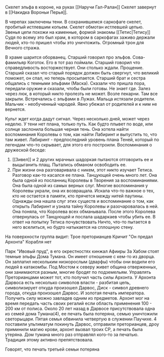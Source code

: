
Скелет эльфа в короне, на руках [[Наручи Гал-Ралан]] Скелет завернут в [[Накидка Вороньи Перья]].

В черепах заключены тени. В сохранившемся саркофаге скелет, пробитый истлевшим копьем. Скелет обмотан истлевшей цепью. Звенья цепи похожи на каменные, формой знакомы [[Тетис|Тетису]]
Судя по всему это был храм, в котором в саркофагах заживо держали людей, кто-то пришел чтобы это уничтожить. Огромный трон для Вечного стража.

В храме шарится оборванец. Старший говорил про эльфов. Сова-фамильяр Коготок. Его в тот раз поймали. Старший говорил что справедливость восторжествует. Они столько ждали. Прощение. Старший сказал что старый порядок должен быть свергнут, что великий поможет, он спал, но теперь просыпается. Старший брат и сестра общались с темными эльфами (Маска). Сказали что пришла пора, передали оружие и сказали, чтобы были готовы. Не знает где. Залез через люк, в который никто пролезть не может. Возле пекарни. Там все закрыли. Встречались с эльфами в Лужах.
Мальца истязали родители. Мальчик - необученный чародей. Явно убежал от родителей и к ним не вернется. 

Культ ждет когда дадут сигнал. Через несколько дней, может через неделю.
У тени нет плана, только путь. Как будто плывет по воде, или солнце заслонила большая черная тень. Она хотела найти воспоминания Королевы о том, как найти Лабиринт и выпустить то, что там живет. Лабиринт - предпоследний уровень плана Теней, который по легендам что-то скрывает, для этого его построили. 
Воспоминания о дружеской беседе:
1. [[Зивел]] и 2 других мрачных шадоркая пытаются отговорить ее и выцыганить плащ. Пытались обманом освободить ее.
2. При жизни она разговаривала с никем, этот никто изучает Тетиса. Разговор как-то касался ее плана.
Танцующей очень много лет. Она была одной из посланниц Королевы в Творения за воспоминаниями. Она была одной из самых верных слуг. Многие воспоминания у Королевы украли, она их возвращала. Искала что-то важное о тех, кто не остается в памяти, кто прячется между нитей паутины. Однажды она нашла слуг этих существ и воспоминание о том, как открыть Лабиринт и узнала тайну Королевы и разочаровалась в ней. Она поняла, что Королева всех обманывала. После этого Королева отвернулась от Танцующей и послала шадаркаев чтобы убить ее. 
В ответ на попытку Тетиса почувствовать Ничто, что-то пытается в него вселиться, но будто натыкается на сплошную стену. 

На поверхности группа видит:
Трое преторианцев
Кричит "Он предал Архонта"
Корабля нет

Парк "Ивовый пруд", в его окрестностях кинжал Афииры
За Хабом стоят темные эльфы Дома Тумана. Он имеет отношение с кем-то из дворца. Он заплатил нескольким низкорослым (дварфы) чтобы они водили его людей в катакомбы. Под Мостом к северу живет община отверженных, они занимаются разным, многие бродят по подземельям. 
Управлять Преторианцами может тот, кто получил часть силы Архонта. У Архонта Дарвоса есть несколько символов власти - разбитая цепь, символизирует откуда произошел Дарвос, Диск - символ древнего города, откуда произошел Дарвос. И золотая печать императора. Получить силу можно завладев одним из предметов. Архонт мог на время передать часть своих регалий если область применения 100 - 200 км от полиса.
Около 20 лет назад в Дарвосе присутствовала одна из семей дома Тумана(4), ее печать была потеряна, семью уничтожили светорыцари. Пятая семья обвинила четвертую в служении Паучихе. 4 поставили ультиматум покинуть Дарвос, отправили преторианцев, дроу приминили магию крови, архонт вызвал троих СР, а печать была утеряна. Дом тумана много раз отправлял кого-то за печатью. Традиция этому активно препятствовала. 

Говорят, что печать третьей семьи потеряна

